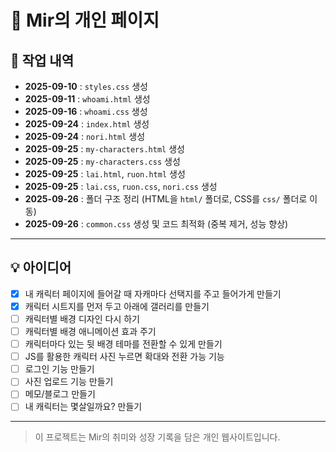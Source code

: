 
# 🐉 Mir의 개인 페이지


## 📅 작업 내역
- **2025-09-10** : `styles.css` 생성
- **2025-09-11** : `whoami.html` 생성
- **2025-09-16** : `whoami.css` 생성
- **2025-09-24** : `index.html` 생성
- **2025-09-24** : `nori.html` 생성
- **2025-09-25** : `my-characters.html` 생성
- **2025-09-25** : `my-characters.css` 생성
- **2025-09-25** : `lai.html`, `ruon.html` 생성
- **2025-09-25** : `lai.css`, `ruon.css`, `nori.css` 생성
- **2025-09-26** : 폴더 구조 정리 (HTML을 `html/` 폴더로, CSS를 `css/` 폴더로 이동)
- **2025-09-26** : `common.css` 생성 및 코드 최적화 (중복 제거, 성능 향상)

---

## 💡 아이디어
- [x] 내 캐릭터 페이지에 들어갈 때 자캐마다 선택지를 주고 들어가게 만들기
- [x] 캐릭터 시트지를 먼저 두고 아래에 갤러리를 만들기
- [ ] 캐릭터별 배경 디자인 다시 하기
- [ ] 캐릭터별 배경 애니메이션 효과 주기
- [ ] 캐릭터마다 있는 뒷 배경 테마를 전환할 수 있게 만들기
- [ ] JS를 활용한 캐릭터 사진 누르면 확대와 전환 가능 기능
- [ ] 로그인 기능 만들기
- [ ] 사진 업로드 기능 만들기
- [ ] 메모/블로그 만들기
- [ ] 내 캐릭터는 몇살일까요? 만들기

---

> 이 프로젝트는 Mir의 취미와 성장 기록을 담은 개인 웹사이트입니다.
